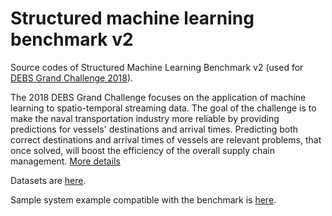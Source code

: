 # Structured machine learning benchmark v2
Source codes of Structured Machine Learning Benchmark v2 (used for [DEBS Grand Challenge 2018](https://project-hobbit.eu/challenges/debs2018-grand-challenge/)). 

The 2018 DEBS Grand Challenge focuses on the application of machine learning to spatio-temporal streaming data. The goal of the challenge is to make the naval transportation industry more reliable by providing predictions for vessels' destinations and arrival times. Predicting both correct destinations and arrival times of vessels are relevant problems, that once solved, will boost the efficiency of the overall supply chain management. [More details](https://project-hobbit.eu/challenges/debs2018-grand-challenge/)

Datasets are [here](https://hobbitdata.informatik.uni-leipzig.de/DEBS_GC_2018/).

Sample system example compatible with the benchmark is [here](https://github.com/hobbit-project/DEBS-GC-2018).
